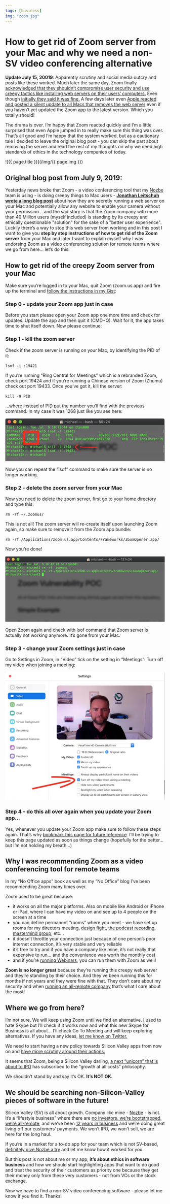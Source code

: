 ```yaml
---
tags: [business]
img: "zoom.jpg"
---
```


# How to get rid of Zoom server from your Mac and why we need a non-SV video conferencing alternative

**Update July 15, 20019**: Apparently scrutiny and social media outcry and posts like these worked. Much later the same day, Zoom finally [acknowledged that they shouldn’t compromise user security and use creepy tactics like installing web servers on their users’ computers.](https://blog.zoom.us/wordpress/2019/07/08/response-to-video-on-concern/) Even though [initially they said it was fine.](https://www.zdnet.com/article/zoom-defends-use-of-local-web-server-on-macs-after-security-report/) A few days later even [Apple reacted and posted a silent update to all Macs that removes the web server](https://techcrunch.com/2019/07/10/apple-silent-update-zoom-app/) even if you haven’t yet updated the Zoom app to the latest version. Which you totally should!

The drama is over. I’m happy that Zoom reacted quickly and I’m a little surprised that even Apple jumped in to really make sure this thing was over. That’s all good and I’m happy that the system worked, but as a cautionary tale I decided to leave the original blog post - you can skip the part about removing the server and read the rest of my thoughts on why we need high standards of ethics in the technology companies of today.
 
<!--More-->

![{{ page.title }}](/img/{{ page.img }})

## Original blog post from July 9, 2019:

Yesterday news broke that Zoom - a video conferencing tool that my [Nozbe][n] team is using - is doing creepy things to Mac users - **[Jonathan Leitschuh wrote a long blog post](https://medium.com/@jonathan.leitschuh/zoom-zero-day-4-million-webcams-maybe-an-rce-just-get-them-to-visit-your-website-ac75c83f4ef5)** about how they are secretly running a web server on your Mac and potentially allow any website to enable your camera without your permission... and the sad story is that the Zoom company with more than 40 Million users (myself included) is standing by its creepy and ethically questionable "solution" for the sake of a "better user experience". Luckily there’s a way to stop this web server from working and in this post I want to give you **step by step instructions of how to get rid of the Zoom server** from your Mac and later I want to explain myself why I was endorsing Zoom as a video conferencing solution for remote teams where we go from here... let’s do this:

## How to get rid of the creepy Zoom server from your Mac

Make sure you’re logged in to your Mac, quit Zoom (zoom.us.app) and fire up the terminal and [follow the instructions in my Gist](https://gist.github.com/michaelnozbe/8c054928b71221b39cf17f10c78a3450):

### Step 0 - update your Zoom app just in case

Before you start please open your Zoom app one more time and check for updates. Update the app and then quit it (CMD+Q). Wait for it, the app takes time to shut itself down. Now please continue:

### Step 1 - kill the zoom server

Check if the zoom server is running on your Mac, by identifying the PID of it:

`lsof -i :19421`

If you’re running “Ring Central for Meetings” which is a rebranded Zoom, check port 19424 and if you’re running a Chinese version of Zoom (Zhumu) check out port 19433. Once you’ve got it, kill the server:

`kill -9 PID`

…where instead of PID put the number you’ll find with the previous command. In my case it was 1268 just like you see here:

![✔️ How to get rid of Zoom server from your Mac and why we need a non-SV video conferencing alternative 2](/img/zoom-1.jpg)
 
Now you can repeat the “lsof” command to make sure the server is no longer working.

### Step 2 - delete the zoom server from your Mac

Now you need to delete the zoom server, first go to your home directory and type this:

`rm -rf ~/.zoomus/`

This is not all! The zoom server will re-create itself upon launching Zoom again, so make sure to remove it from the Zoom app bundle:

`rm -rf /Applications/zoom.us.app/Contents/Frameworks/ZoomOpener.app/`

Now you’re done!

![✔️ How to get rid of Zoom server from your Mac and why we need a non-SV video conferencing alternative 3](/img/zoom-2.jpg)

Open Zoom again and check with lsof command that Zoom server is actually not working anymore. It’s gone from your Mac.

### Step 3 - change your Zoom settings just in case

Go to Settings in Zoom, in “Video” tick on the setting in “Meetings”: Turn off my video when joining a meeting:

![✔️ How to get rid of Zoom server from your Mac and why we need a non-SV video conferencing alternative 4](/img/zoom-3.jpg)

### Step 4 - do this all over again when you update your Zoom app…

Yes, whenever you update your Zoom app make sure to follow these steps again. That’s why [bookmark this page for future reference](/zoom). I’ll be trying to keep this page updated as soon as things change (hopefully for the better… but I’m not holding my breath…)

## Why I was recommending Zoom as a video conferencing tool for remote teams

In my “No Office apps” book as well as my “No Office” blog I’ve been recommending Zoom many times over.

Zoom used to be great because:

- it works on all the major platforms. Also on mobile like Android or iPhone or iPad, where I can have my video on and see up to 4 people on the screen at a time
- you can define permanent “rooms” where you meet - we have set up rooms for my directors meeting, [design fight](/podcast-19/), [the podcast recording](/podcast), [mastermind group](https://jakoszczedzacpieniadze.pl/mastermind-co-to-jest-i-jak-go-zrobic), etc…
- it doesn’t throttle your connection just because of one person’s poor internet connection, it’s very stable and very reliable
- it’s free to try and if you have a company like mine, it’s not really that expensive to run... and the convenience was worth the monthly cost
- and if you’re [running Webinars](https://sliwinski.com/webinars), you can run them with Zoom as well!

**Zoom is no longer great** because they’re running this creepy web server and they’re standing by their choice. And they’ve been running this for months if not years and they were fine with that. They don’t care about my security and when [running an all-remote company](/nooffice) that’s what I care about the most!

## Where we go from here?

I’m not sure. We will keep using Zoom until we find an alternative. I used to hate Skype but I’ll check if it works now and what this new Skype for Business is all about… I’ll check Go To Meeting and will keep exploring alternatives. If you have any ideas, [let me know on Twitter.](/contact)

We need to start having a new policy towards Silicon Valley apps from now on and [have more scrutiny around their actions.](https://m.signalvnoise.com/scrutiny-is-the-prize-of-success/)

It seems that Zoom, being a Silicon Valley darling, [a next “unicorn” that is about to IPO](https://techcrunch.com/2019/03/22/zoom-a-profitable-unicorn-files-to-go-public/) has subscribed to the “growth at all costs” philosophy.

We shouldn’t stand by and say it’s OK. **It’s NOT OK.**

## We should be searching non-Silicon-Valley pieces of software in the future!

Silicon Valley (SV) is all about growth. Company like mine - [Nozbe][n] - is not. It’s a “lifestyle business” where there are [no investors, we’re bootstrapped, we’re all-remote](https://nozbe.com/blog/11-years/), and we’ve been [12 years in business](/podcast-174/) and we’re doing great living off our customers’ payments. We won’t IPO, we won’t sell, we are here for the long haul.

If you’re in a market for a to-do app for your team which is not SV-based, [definitely give Nozbe a try][n] and let me know how it worked for you.

But this post is not about me or my app, **it’s about ethics in software business** and how we should start highlighting apps that want to do good and treat the security of their customers as priority one because they get their money only from these very customers - not from VCs or the stock exchange.

Now we have to find a non-SV video conferencing software - please let me know if you find it. Thanks!

[n]: https://michael.gratis/nozbe
[p]: /podcast